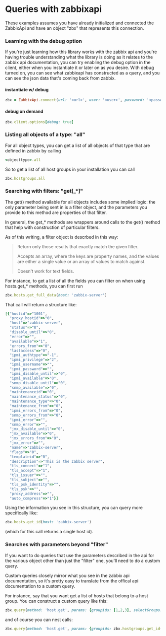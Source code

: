 # Queries with zabbixapi

These examples assumes you have already initialized and connected the ZabbixApi and have an object "zbx" that represents this connection.

### Learning with the debug option
If you're just learning how this library works with the zabbix api and you're having trouble understanding what the library is doing as it relates to the zabbix api documentation, you can try enabling the debug option in the client, either when you instantiate it or later on as you desire.  With debug turned on, you can see what zabbixapi has constructed as a query, and you can see the json data that's coming back from zabbix.

#### instantiate w/ debug
``` ruby
zbx = ZabbixApi.connect(url: '<url>', user: '<user>', password: '<passwd>', debug: true)
```

#### debug on demand
``` ruby
zbx.client.options[debug: true]
```

### Listing all objects of a type: "all"

For all object types, you can get a list of all objects of that type that are defined in zabbix by calling 
``` ruby
<objecttype>.all
```
So to get a list of all host groups in your installation you can call
``` ruby
zbx.hostgroups.all
```

### Searching with filters: "get[_*]"

The get() method available for all objects includes some implied logic: the only parameter being sent in is a filter object, and the parameters you provide to this method are properties of that filter.

In general, the get_* methods are wrappers around calls to the get() method that help with construction of particular filters.

As of this writing, a filter object is descrbed in this way:

> Return only those results that exactly match the given filter.
>
> Accepts an array, where the keys are property names, and the values are either a single value or an array of values to match against.
>
> Doesn't work for text fields. 

For instance, to get a list of all the fields you can filter on when using hosts.get_* methods, you can first run

``` ruby
zbx.hosts.get_full_data(host: 'zabbix-server')
```

That call will return a structure like:

``` ruby
[{"hostid"=>"1001",
  "proxy_hostid"=>"0",
  "host"=>"zabbix-server",
  "status"=>"0",
  "disable_until"=>"0",
  "error"=>"",
  "available"=>"1",
  "errors_from"=>"0",
  "lastaccess"=>"0",
  "ipmi_authtype"=>"-1",
  "ipmi_privilege"=>"2",
  "ipmi_username"=>"",
  "ipmi_password"=>"",
  "ipmi_disable_until"=>"0",
  "ipmi_available"=>"0",
  "snmp_disable_until"=>"0",
  "snmp_available"=>"0",
  "maintenanceid"=>"0",
  "maintenance_status"=>"0",
  "maintenance_type"=>"0",
  "maintenance_from"=>"0",
  "ipmi_errors_from"=>"0",
  "snmp_errors_from"=>"0",
  "ipmi_error"=>"",
  "snmp_error"=>"",
  "jmx_disable_until"=>"0",
  "jmx_available"=>"0",
  "jmx_errors_from"=>"0",
  "jmx_error"=>"",
  "name"=>"zabbix-server",
  "flags"=>"0",
  "templateid"=>"0",
  "description"=>"This is the zabbix server",
  "tls_connect"=>"1",
  "tls_accept"=>"1",
  "tls_issuer"=>"",
  "tls_subject"=>"",
  "tls_psk_identity"=>"",
  "tls_psk"=>"",
  "proxy_address"=>"",
  "auto_compress"=>"1"}]
```

Using the information you see in this structure, you can query more specifically like:

``` ruby
zbx.hosts.get_id(host: 'zabbix-server')
```

(which for this call returns a single host id).


### Searches with parameters beyond "filter"

If you want to do queries that use the parameters described in the api for the various object other than just the "filter" one, you'll need to do a custom query.

Custom queries closely mirror what you see in the zabbix api documentation, so it's pretty easy to translate from the offical api documentation to a custom query.

For instance, say that you want get a list of hosts that belong to a host group.  You can construct a custom query like this:

``` ruby
zbx.query(method: 'host.get', params: {groupids: [1,2,3], selectGroups: :extend})
```
and of course you can nest calls:
```ruby
zbx.query(method: 'host.get', params: {groupids: zbx.hostgroups.get_id(name: 'My Hostgroup'), selectGroups: :extend})
```
